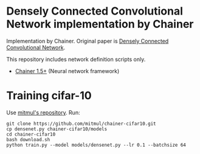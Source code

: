 Densely Connected Convolutional Network implementation by Chainer
========

Implementation by Chainer. Original paper is [Densely Connected Convolutional Network](https://arxiv.org/abs/1608.06993).

This repository includes network definition scripts only.

- [Chainer 1.5+](https://github.com/pfnet/chainer) (Neural network framework)


# Training cifar-10

Use [mitmul's repository](https://github.com/mitmul).
Run:
```
git clone https://github.com/mitmul/chainer-cifar10.git
cp densenet.py chainer-cifar10/models
cd chainer-cifar10
bash download.sh
python train.py --model models/densenet.py --lr 0.1 --batchsize 64
```
